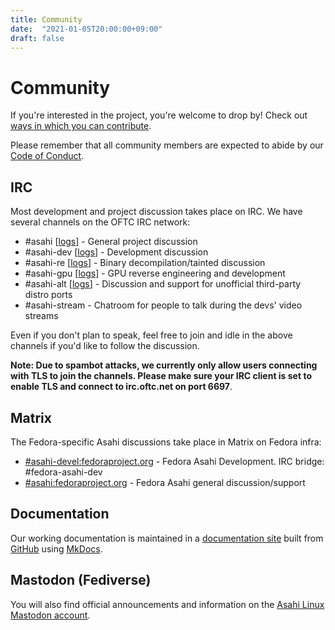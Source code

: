 ```yaml
---
title: Community
date:  "2021-01-05T20:00:00+09:00"
draft: false
---
```


# Community

If you're interested in the project, you're welcome to drop by!  Check out [ways in which you can contribute](/contribute).

Please remember that all community members are expected to abide by our [Code of Conduct](/code-of-conduct).

## IRC

Most development and project discussion takes place on IRC. We have several channels on the OFTC IRC network:

* #asahi [[logs](https://oftc.irclog.whitequark.org/asahi)] - General project discussion
* #asahi-dev [[logs](https://oftc.irclog.whitequark.org/asahi-dev)] - Development discussion
* #asahi-re [[logs](https://oftc.irclog.whitequark.org/asahi-re)] - Binary decompilation/tainted discussion
* #asahi-gpu [[logs](https://oftc.irclog.whitequark.org/asahi-gpu)] - GPU reverse engineering and development
* #asahi-alt [[logs](https://oftc.irclog.whitequark.org/asahi-alt)] - Discussion and support for unofficial third-party distro ports
* #asahi-stream - Chatroom for people to talk during the devs' video streams

Even if you don't plan to speak, feel free to join and idle in the above channels if you'd like to follow the discussion.

**Note: Due to spambot attacks, we currently only allow users connecting with TLS to join the channels. Please make sure your IRC client is set to enable TLS and connect to irc.oftc.net on port 6697**.

## Matrix

The Fedora-specific Asahi discussions take place in Matrix on Fedora infra:
* [#asahi-devel:fedoraproject.org](https://matrix.to/#/#asahi-devel:fedoraproject.org) - Fedora Asahi Development. IRC bridge: #fedora-asahi-dev
* [#asahi:fedoraproject.org](https://matrix.to/#/#asahi:fedoraproject.org) - Fedora Asahi general discussion/support

## Documentation

Our working documentation is maintained in a [documentation site](/docs) built from [GitHub](https://github.com/AsahiLinux/docs) using [MkDocs](https://mkdocs.org).

## Mastodon (Fediverse)

You will also find official announcements and information on the [Asahi Linux Mastodon account](https://social.treehouse.systems/@AsahiLinux).

